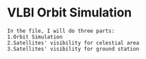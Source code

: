 # VLBI Orbit Simulation
    In the file, I will do three parts:
    1.Orbit Simulation
    2.Satellites' visibility for celestial area
    3.Satellites' visibility for ground station
